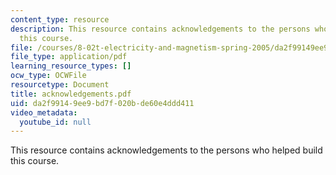 ```yaml
---
content_type: resource
description: This resource contains acknowledgements to the persons who helped build
  this course.
file: /courses/8-02t-electricity-and-magnetism-spring-2005/da2f99149ee9bd7f020bde60e4ddd411_acknowledgements.pdf
file_type: application/pdf
learning_resource_types: []
ocw_type: OCWFile
resourcetype: Document
title: acknowledgements.pdf
uid: da2f9914-9ee9-bd7f-020b-de60e4ddd411
video_metadata:
  youtube_id: null
---
```

This resource contains acknowledgements to the persons who helped build this course.

